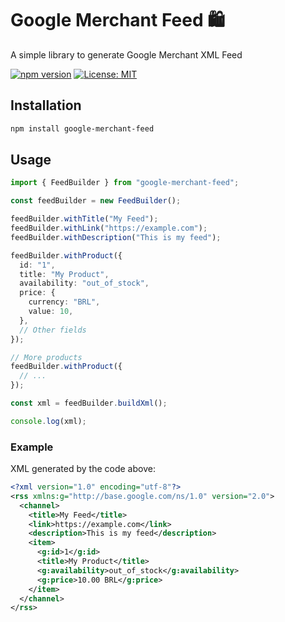 # Google Merchant Feed 🛍️

A simple library to generate Google Merchant XML Feed

[![npm version](https://badge.fury.io/js/google-merchant-feed.svg)](https://badge.fury.io/js/google-merchant-feed)
[![License: MIT](https://img.shields.io/badge/License-MIT-yellow.svg)](https://opensource.org/licenses/MIT)

## Installation

```bash
npm install google-merchant-feed
```

## Usage

```typescript
import { FeedBuilder } from "google-merchant-feed";

const feedBuilder = new FeedBuilder();

feedBuilder.withTitle("My Feed");
feedBuilder.withLink("https://example.com");
feedBuilder.withDescription("This is my feed");

feedBuilder.withProduct({
  id: "1",
  title: "My Product",
  availability: "out_of_stock",
  price: {
    currency: "BRL",
    value: 10,
  },
  // Other fields
});

// More products
feedBuilder.withProduct({
  // ...
});

const xml = feedBuilder.buildXml();

console.log(xml);
```

### Example

XML generated by the code above:

```xml
<?xml version="1.0" encoding="utf-8"?>
<rss xmlns:g="http://base.google.com/ns/1.0" version="2.0">
  <channel>
    <title>My Feed</title>
    <link>https://example.com</link>
    <description>This is my feed</description>
    <item>
      <g:id>1</g:id>
      <title>My Product</title>
      <g:availability>out_of_stock</g:availability>
      <g:price>10.00 BRL</g:price>
    </item>
  </channel>
</rss>
```
